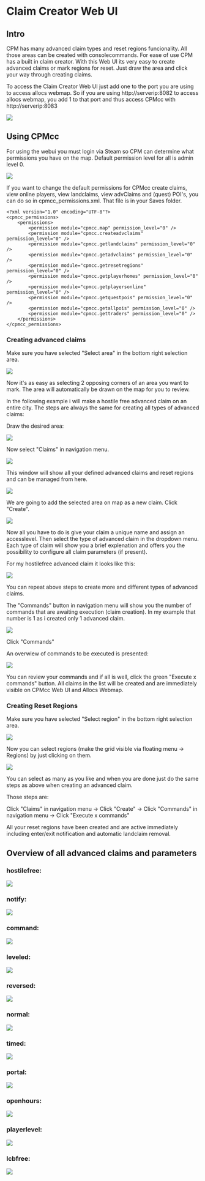 # Claim Creator Web UI

## Intro

CPM has many advanced claim types and reset regions funcionality. All those areas can be created with consolecommands. For ease of use CPM has a built in claim creator.
With this Web UI its very easy to create advanced claims or mark regions for reset. Just draw the area and click your way through creating claims.

To access the Claim Creator Web UI just add one to the port you are using to access allocs webmap.
So if you are using http://serverip:8082 to access allocs webmap, you add 1 to that port and thus access CPMcc with http://serverip:8083

![](/assets/images/CPM/claimCreator/complete.png)

## Using CPMcc

For using the webui you must login via Steam so CPM can determine what permissions you have on the map. Default permission level for all is admin level 0.

![](/assets/images/CPM/claimCreator/login.png)

If you want to change the default permissions for CPMcc create claims, view online players, view landclaims, view advClaims and (quest) POI's, you can do so in cpmcc_permissions.xml. That file is in your Saves folder.

````
<?xml version="1.0" encoding="UTF-8"?>
<cpmcc_permissions>
	<permissions>
		<permission module="cpmcc.map" permission_level="0" />
		<permission module="cpmcc.createadvclaims" permission_level="0" />
		<permission module="cpmcc.getlandclaims" permission_level="0" />
		<permission module="cpmcc.getadvclaims" permission_level="0" />
		<permission module="cpmcc.getresetregions" permission_level="0" />
		<permission module="cpmcc.getplayerhomes" permission_level="0" />
		<permission module="cpmcc.getplayersonline" permission_level="0" />
		<permission module="cpmcc.getquestpois" permission_level="0" />
		<permission module="cpmcc.getallpois" permission_level="0" />
		<permission module="cpmcc.gettraders" permission_level="0" />	
	</permissions>
</cpmcc_permissions>
````

### Creating advanced claims

Make sure you have selected "Select area" in the bottom right selection area.

![](/assets/images/CPM/claimCreator/navarea.png)

Now it's as easy as selecting 2 opposing corners of an area you want to mark. The area will automatically be drawn on the map for you to review.

In the following example i will make a hostile free advanced claim on an entire city. The steps are always the same for creating all types of advanced claims:

Draw the desired area:

![](/assets/images/CPM/claimCreator/selection.png)

Now select "Claims" in navigation menu.

![](/assets/images/CPM/claimCreator/claims.png)

This window will show all your defined advanced claims and reset regions and can be managed from here.

![](/assets/images/CPM/claimCreator/claims_overview.png)

We are going to add the selected area on map as a new claim. Click "Create".

![](/assets/images/CPM/claimCreator/createclaim.png)

Now all you have to do is give your claim a unique name and assign an accesslevel. Then select the type of advanced claim in the dropdown menu. Each type of claim will show you a brief explenation and offers you the possibility to configure all claim parameters (if present).

For my hostilefree advanced claim it looks like this:

![](/assets/images/CPM/claimCreator/hostilefree.png)

You can repeat above steps to create more and different types of advanced claims.

The "Commands" button in navigation menu will show you the number of commands that are awaiting execution (claim creation). In my example that number is 1 as i created only 1 advanced claim.

![](/assets/images/CPM/claimCreator/commands.png)

Click "Commands"

An overwiew of commands to be executed is presented:

![](/assets/images/CPM/claimCreator/commandsoverview.png)

You can review your commands and if all is well, click the green "Execute x commands" button. All claims in the list will be created and are immediately visible on CPMcc Web UI and Allocs Webmap.

### Creating Reset Regions

Make sure you have selected "Select region" in the bottom right selection area.

![](/assets/images/CPM/claimCreator/navregion.png)

Now you can select regions (make the grid visible via floating menu -> Regions) by just clicking on them.

![](/assets/images/CPM/claimCreator/regions.png)

You can select as many as you like and when you are done just do the same steps as above when creating an advanced claim.

Those steps are:

Click "Claims" in navigation menu -> Click "Create" -> Click "Commands" in navigation menu -> Click "Execute x commands"

All your reset regions have been created and are active immediately including enter/exit notification and automatic landclaim removal.

## Overview of all advanced claims and parameters

### hostilefree:

![](/assets/images/CPM/claimCreator/hf.png)

### notify:

![](/assets/images/CPM/claimCreator/notify.png)

### command:

![](/assets/images/CPM/claimCreator/command.png)

### leveled:

![](/assets/images/CPM/claimCreator/leveled.png)

### reversed:

![](/assets/images/CPM/claimCreator/reversed.png)

### normal:

![](/assets/images/CPM/claimCreator/normal.png)

### timed:

![](/assets/images/CPM/claimCreator/timed.png)

### portal:

![](/assets/images/CPM/claimCreator/portal.png)

### openhours:

![](/assets/images/CPM/claimCreator/openhours.png)

### playerlevel:

![](/assets/images/CPM/claimCreator/playerlevel.png)

### lcbfree:

![](/assets/images/CPM/claimCreator/lcbfree.png)